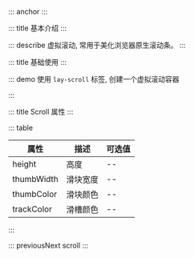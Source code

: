 ::: anchor
:::

::: title 基本介绍
:::

::: describe 虚拟滚动, 常用于美化浏览器原生滚动条。
:::

::: title 基础使用
:::

::: demo 使用 `lay-scroll` 标签, 创建一个虚拟滚动容器

<template>
  <lay-button @click="changeTotal">修改数据</lay-button>
  <lay-button @click="changeMaxTotal">修改数据</lay-button>
  <lay-scroll height="200px" style="background-color: whitesmoke" thumbColor="#000000">
    <lay-container>
      <lay-row>
      <lay-col span="24">
    <lay-panel
      v-for="(n, index) in total"
      :key="n"
      style="margin: 10px; padding: 10px"
      >内容</lay-panel
    >
        </lay-col>  
      </lay-row>
    </lay-container>
  </lay-scroll>
</template>

<script lang="ts" setup>
import { ref } from 'vue'

const total = ref(50)

const changeTotal = () => {
  total.value = 2
}

const changeMaxTotal = () => {
  total.value = 50
}
</script>

:::

::: title Scroll 属性
:::

::: table

| 属性        | 描述     | 可选值 |
| ----------- | -------- | ------ |
| height      |   高度   | --     |
| thumbWidth |   滑块宽度   | --     |
| thumbColor |   滑块颜色   | --     |
| trackColor   |   滑槽颜色   | --     |

::: 

::: previousNext scroll
:::